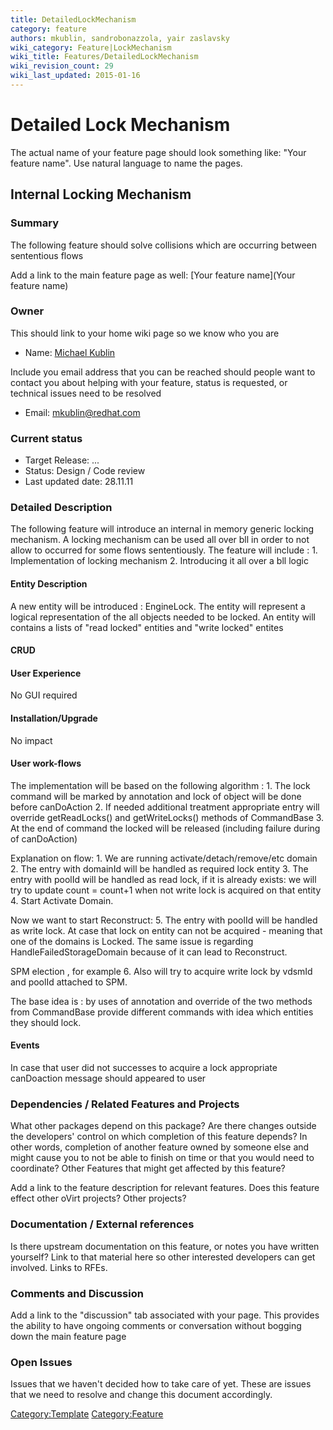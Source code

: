 ```yaml
---
title: DetailedLockMechanism
category: feature
authors: mkublin, sandrobonazzola, yair zaslavsky
wiki_category: Feature|LockMechanism
wiki_title: Features/DetailedLockMechanism
wiki_revision_count: 29
wiki_last_updated: 2015-01-16
---
```


# Detailed Lock Mechanism

The actual name of your feature page should look something like: "Your feature name". Use natural language to name the pages.

## Internal Locking Mechanism

### Summary

The following feature should solve collisions which are occurring between sententious flows

Add a link to the main feature page as well: [Your feature name](Your feature name)

### Owner

This should link to your home wiki page so we know who you are

*   Name: [ Michael Kublin](User:mkublin)

Include you email address that you can be reached should people want to contact you about helping with your feature, status is requested, or technical issues need to be resolved

*   Email: mkublin@redhat.com

### Current status

*   Target Release: ...
*   Status: Design / Code review
*   Last updated date: 28.11.11

### Detailed Description

The following feature will introduce an internal in memory generic locking mechanism. A locking mechanism can be used all over bll in order to not allow to occurred for some flows sententiously. The feature will include : 1. Implementation of locking mechanism 2. Introducing it all over a bll logic

#### Entity Description

A new entity will be introduced : EngineLock. The entity will represent a logical representation of the all objects needed to be locked. An entity will contains a lists of "read locked" entities and "write locked" entites

#### CRUD

#### User Experience

No GUI required

#### Installation/Upgrade

No impact

#### User work-flows

The implementation will be based on the following algorithm : 1. The lock command will be marked by annotation and lock of object will be done before canDoAction
2. If needed additional treatment appropriate entry will override getReadLocks() and getWriteLocks() methods of CommandBase 3. At the end of command the locked will be released (including failure during of canDoAction)

Explanation on flow: 1. We are running activate/detach/remove/etc domain 2. The entry with domainId will be handled as required lock entity 3. The entry with poolId will be handled as read lock, if it is already exists: we will try to update count = count+1 when not write lock is acquired on that entity 4. Start Activate Domain.

Now we want to start Reconstruct: 5. The entry with poolId will be handled as write lock. At case that lock on entity can not be acquired - meaning that one of the domains is Locked. The same issue is regarding HandleFailedStorageDomain because of it can lead to Reconstruct.

SPM election , for example 6. Also will try to acquire write lock by vdsmId and poolId attached to SPM.

The base idea is : by uses of annotation and override of the two methods from CommandBase provide different commands with idea which entities they should lock.

#### Events

In case that user did not successes to acquire a lock appropriate canDoaction message should appeared to user

### Dependencies / Related Features and Projects

What other packages depend on this package? Are there changes outside the developers' control on which completion of this feature depends? In other words, completion of another feature owned by someone else and might cause you to not be able to finish on time or that you would need to coordinate? Other Features that might get affected by this feature?

Add a link to the feature description for relevant features. Does this feature effect other oVirt projects? Other projects?

### Documentation / External references

Is there upstream documentation on this feature, or notes you have written yourself? Link to that material here so other interested developers can get involved. Links to RFEs.

### Comments and Discussion

Add a link to the "discussion" tab associated with your page. This provides the ability to have ongoing comments or conversation without bogging down the main feature page

### Open Issues

Issues that we haven't decided how to take care of yet. These are issues that we need to resolve and change this document accordingly.

<Category:Template> <Category:Feature>
